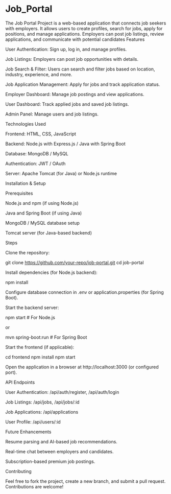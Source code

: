 # Job_Portal
The Job Portal Project is a web-based application that connects job seekers with employers. It allows users to create profiles, search for jobs, apply for positions, and manage applications. Employers can post job listings, review applications, and communicate with potential candidates
Features

User Authentication: Sign up, log in, and manage profiles.

Job Listings: Employers can post job opportunities with details.

Job Search & Filter: Users can search and filter jobs based on location, industry, experience, and more.

Job Application Management: Apply for jobs and track application status.

Employer Dashboard: Manage job postings and view applications.

User Dashboard: Track applied jobs and saved job listings.

Admin Panel: Manage users and job listings.

Technologies Used

Frontend: HTML, CSS, JavaScript

Backend: Node.js with Express.js / Java with Spring Boot

Database: MongoDB / MySQL

Authentication: JWT / OAuth

Server: Apache Tomcat (for Java) or Node.js runtime

Installation & Setup

Prerequisites

Node.js and npm (if using Node.js)

Java and Spring Boot (if using Java)

MongoDB / MySQL database setup

Tomcat server (for Java-based backend)

Steps

Clone the repository:

git clone https://github.com/your-repo/job-portal.git
cd job-portal

Install dependencies (for Node.js backend):

npm install

Configure database connection in .env or application.properties (for Spring Boot).

Start the backend server:

npm start  # For Node.js

or

mvn spring-boot:run  # For Spring Boot

Start the frontend (if applicable):

cd frontend
npm install
npm start

Open the application in a browser at http://localhost:3000 (or configured port).

API Endpoints

User Authentication: /api/auth/register, /api/auth/login

Job Listings: /api/jobs, /api/jobs/:id

Job Applications: /api/applications

User Profile: /api/users/:id

Future Enhancements

Resume parsing and AI-based job recommendations.

Real-time chat between employers and candidates.

Subscription-based premium job postings.

Contributing

Feel free to fork the project, create a new branch, and submit a pull request. Contributions are welcome!
